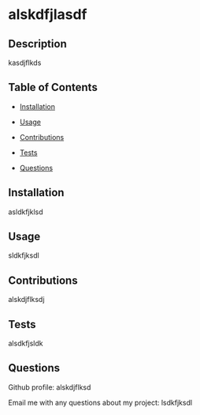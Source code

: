 # alskdfjlasdf

  

  ## Description
  kasdjflkds


  ## Table of Contents
  - [Installation](#installation)
  - [Usage](#usage)
  - [Contributions](#contributions)
  - [Tests](#tests)
  
  - [Questions](#questions)


  ## Installation
  asldkfjklsd


  ## Usage
  sldkfjksdl


  ## Contributions
  alskdjflksdj


  ## Tests
  alsdkfjsldk


  

  ## Questions
  Github profile: alskdjflksd

  Email me with any questions about my project: lsdkfjksdl
